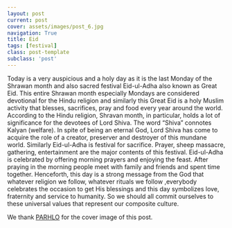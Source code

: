 ```yaml
---
layout: post
current: post
cover: assets/images/post_6.jpg
navigation: True
title: Eid 
tags: [festival]
class: post-template
subclass: 'post'
---
```


Today is a very auspicious and a holy day as it is the last Monday of the Shrawan month and also sacred festival Eid-ul-Adha also known as Great Eid. This entire Shrawan month especially Mondays are considered devotional for the Hindu religion and similarly this Great Eid is a holy Muslim activity that blesses, sacrifices, pray and food every year around the world.
According to the Hindu religion, Shravan month, in particular, holds a lot of significance for the devotees of Lord Shiva. The word “Shiva” connotes Kalyan (welfare). In spite of being an eternal God, Lord Shiva has come to acquire the role of a creator, preserver and destroyer of this mundane world.
Similarly Eid-ul-Adha is festival for sacrifice. Prayer, sheep massacre, gathering, entertainment are the major contents of this festival. Eid-ul-Adha is celebrated by offering morning prayers and enjoying the feast. After praying in the morning people meet with family and friends and spent time together.
Henceforth, this day is a strong message from the God that whatever religion we follow, whatever rituals we follow ,everybody celebrates the occasion to get His blessings and this day symbolizes love, fraternity and service to humanity. So we should all commit ourselves to these universal values that represent our composite culture.

We thank [PARHLO](https://www.parhlo.com/11-reasons-to-stop-misconceiving-the-love-between-hindus-and-muslims/) for the cover image of this post.